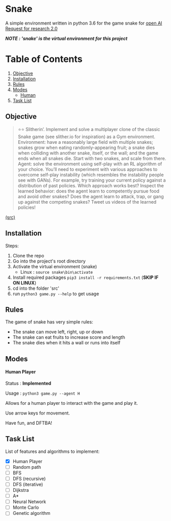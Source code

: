 # Snake

A simple environment written in python 3.6 for the game snake for [open AI Request for research 2.0](https://openai.com/blog/requests-for-research-2/)

***NOTE : 'snake' is the virtual environment for this project***

# Table of Contents

1. [Objective](#Objective)
2. [Installation](#Installation)
3. [Rules](#Rules)
4. [Modes](#Modes)
    * [Human](#Human-player)
5. [Task List](#TaskList)
 

## Objective
>⭐⭐ Slitherin’. Implement and solve a multiplayer clone of the classic Snake game (see slither.io for inspiration) as a Gym environment. Environment: have a reasonably large field with multiple snakes; snakes grow when eating randomly-appearing fruit; a snake dies when colliding with another snake, itself, or the wall; and the game ends when all snakes die. Start with two snakes, and scale from there. Agent: solve the environment using self-play with an RL algorithm of your choice. You’ll need to experiment with various approaches to overcome self-play instability (which resembles the instability people see with GANs). For example, try training your current policy against a distribution of past policies. Which approach works best? Inspect the learned behavior: does the agent learn to competently pursue food and avoid other snakes? Does the agent learn to attack, trap, or gang up against the competing snakes? Tweet us videos of the learned policies!

[(src)](https://openai.com/blog/requests-for-research-2/)

## Installation
Steps:
1. Clone the repo
2. Go into the project's root directory
3. Activate the virtual environment (snake)
    * Linux : `source snake\bin\activate`
4. Install required packages `pip3 install -r requirements.txt` (__SKIP IF ON LINUX__)
5. cd into the folder 'src'
6. run `python3 game.py --help` to get usage

## Rules
The game of snake has very simple rules:
* The snake can move left, right, up or down
* The snake can eat fruits to increase score and length
* The snake dies when it hits a wall or runs into itself

## Modes

#### Human Player
Status : **Implemented**

Usage : `python3 game.py --agent H`

Allows for a human player to interact with the game and play it.

Use arrow keys for movement.

Have fun, and DFTBA!

## Task List
List of features and algorithms to implement:
- [x] Human Player
- [ ] Random path
- [ ] BFS
- [ ] DFS (recursive)
- [ ] DFS (iterative)
- [ ] Dijkstra
- [ ] A*
- [ ] Neural Network
- [ ] Monte Carlo
- [ ] Genetic algorithm   